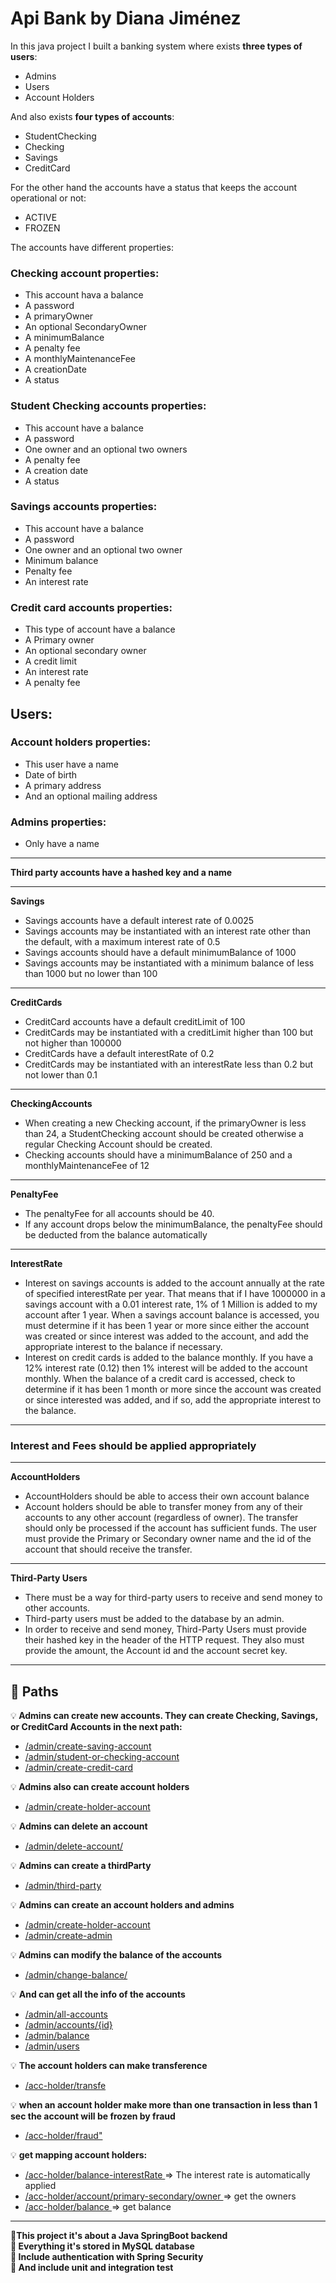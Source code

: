 # Api Bank by Diana Jiménez

In this java project I built a banking system where exists <b>three types of users</b>:
 * Admins
 * Users
 * Account Holders

And also exists <b>four types of accounts</b>:
* StudentChecking
* Checking
* Savings
* CreditCard

For the other hand the accounts have a status that keeps the account operational or not:
* ACTIVE
* FROZEN

The accounts have different properties:

<h3> Checking account properties: </h3> 

* This account hava a balance
* A password
* A primaryOwner
* An optional SecondaryOwner
* A minimumBalance
* A penalty fee
* A monthlyMaintenanceFee
* A creationDate
* A status

<h3> Student Checking accounts properties: </h3>

* This account have a balance
* A password
* One owner and an optional two owners
* A penalty fee
* A creation date
* A status

<h3> Savings accounts properties: </h3>

* This account have a balance
* A password
* One owner and an optional two owner
* Minimum balance
* Penalty fee
* An interest rate

<h3> Credit card accounts properties: </h3>

* This type of account have a balance
* A Primary owner
* An optional secondary owner
* A credit limit
* An interest rate
* A penalty fee

<h2> Users:</h2>

<h3> Account holders properties: </h3>

* This user have a name
* Date of birth
* A primary address
* And an optional mailing address

<h3> Admins properties: </h3>

* Only have a name
__________________________________________________

<b> Third party accounts have a hashed key and a name </b>

____________________________________________________

<b> Savings </b>

* Savings accounts have a default interest rate of 0.0025
* Savings accounts may be instantiated with an interest rate other than the default, with a maximum interest rate of 0.5
* Savings accounts should have a default minimumBalance of 1000
* Savings accounts may be instantiated with a minimum balance of less than 1000 but no lower than 100
________________________________________________________

<b> CreditCards </b>

* CreditCard accounts have a default creditLimit of 100
* CreditCards may be instantiated with a creditLimit higher than 100 but not higher than 100000
* CreditCards have a default interestRate of 0.2
* CreditCards may be instantiated with an interestRate less than 0.2 but not lower than 0.1
_________________________________________________________

<b> CheckingAccounts </b>

* When creating a new Checking account, if the primaryOwner is less than 24, a StudentChecking account should be created otherwise a regular Checking Account should be created.
* Checking accounts should have a minimumBalance of 250 and a monthlyMaintenanceFee of 12 
____________________________________________________________

<b> PenaltyFee</b>

* The penaltyFee for all accounts should be 40.
* If any account drops below the minimumBalance, the penaltyFee should be deducted from the balance automatically
____________________________________________________________

<b> InterestRate </b>

* Interest on savings accounts is added to the account annually at the rate of specified interestRate per year. That means that if I have 1000000 in a savings account with a 0.01 interest rate, 1% of 1 Million is added to my account after 1 year. When a savings account balance is accessed, you must determine if it has been 1 year or more since either the account was created or since interest was added to the account, and add the appropriate interest to the balance if necessary.
* Interest on credit cards is added to the balance monthly. If you have a 12% interest rate (0.12) then 1% interest will be added to the account monthly. When the balance of a credit card is accessed, check to determine if it has been 1 month or more since the account was created or since interested was added, and if so, add the appropriate interest to the balance.
____________________________________________________________
<h3> Interest and Fees should be applied appropriately </h3>

_______________________________________________________
<b> AccountHolders </b>

* AccountHolders should be able to access their own account balance
* Account holders should be able to transfer money from any of their accounts to any other account (regardless of owner). The transfer should only be processed if the account has sufficient funds. The user must provide the Primary or Secondary owner name and the id of the account that should receive the transfer.

__________________________________________________________

<b> Third-Party Users </b>

* There must be a way for third-party users to receive and send money to other accounts.
* Third-party users must be added to the database by an admin.
* In order to receive and send money, Third-Party Users must provide their hashed key in the header of the HTTP request. They also must provide the amount, the Account id and the account secret key.
_________________________________________________________

 <h2> 🔷 Paths </h2>

💡<b> Admins can create new accounts. They can create Checking, Savings, or CreditCard Accounts in the next path: </b>
* <u> /admin/create-saving-account </u>
* <u> /admin/student-or-checking-account </u>
* <u> /admin/create-credit-card </u>

💡<b> Admins also can create account holders </b> 
* <u> /admin/create-holder-account </u>

💡 <b> Admins can delete an account </b>
* <u> /admin/delete-account/ </u>

💡 <b> Admins can create a thirdParty </b>
* <u> /admin/third-party </u>

💡 <b> Admins can create an account holders and admins </b>
* <u> /admin/create-holder-account </u>
* <u> /admin/create-admin </u>

💡<b> Admins can modify the balance of the accounts </b>
* <u> /admin/change-balance/ </u>

💡 <b> And can get all the info of the accounts </b>
* <u> /admin/all-accounts </u>
* <u> /admin/accounts/{id} </u>
* <u> /admin/balance </u>
* <u> /admin/users </u>

💡 <b> The account holders can make transference</b>
* <u> /acc-holder/transfe </u>

💡 <b> when an account holder make more than one transaction in less than 1 sec the account will be frozen by fraud </b>
* <u> /acc-holder/fraud" </u>

💡 <b> get mapping account holders: </b>
* <u> /acc-holder/balance-interestRate </u> => The interest rate is automatically applied 
* <u> /acc-holder/account/primary-secondary/owner </u> => get the owners
* <u> /acc-holder/balance </u> => get balance
__________________________________________________

<b> 🔸This project it's about a Java SpringBoot backend</b><br>
<b> 🔸 Everything it's stored in MySQL database</b> <br>
<b> 🔸 Include authentication with Spring Security</b> <br>
<b> 🔸 And include unit and integration test</b>



